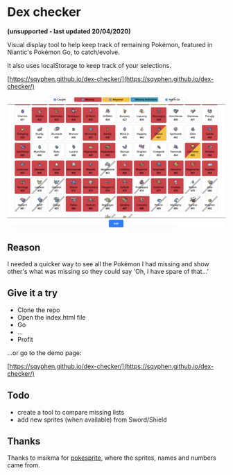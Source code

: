 # Dex checker

**(unsupported - last updated 20/04/2020)**

Visual display tool to help keep track of remaining Pokémon, featured in Niantic's Pokémon Go, to catch/evolve.

It also uses localStorage to keep track of your selections.

[https://sqyphen.github.io/dex-checker/](https://sqyphen.github.io/dex-checker/)

![Alt text](./assets/screenshot.png?raw=true 'Screenshot of the page in action')

## Reason

I needed a quicker way to see all the Pokémon I had missing and show other's what was missing so they could say 'Oh, I have spare of that...'

## Give it a try

- Clone the repo
- Open the index.html file
- Go
- ...
- Profit

...or go to the demo page:

[https://sqyphen.github.io/dex-checker/](https://sqyphen.github.io/dex-checker/)

## Todo

- create a tool to compare missing lists
- add new sprites (when available) from Sword/Shield

## Thanks

Thanks to msikma for [pokesprite](https://github.com/msikma/pokesprite), where the sprites, names and numbers came from.

